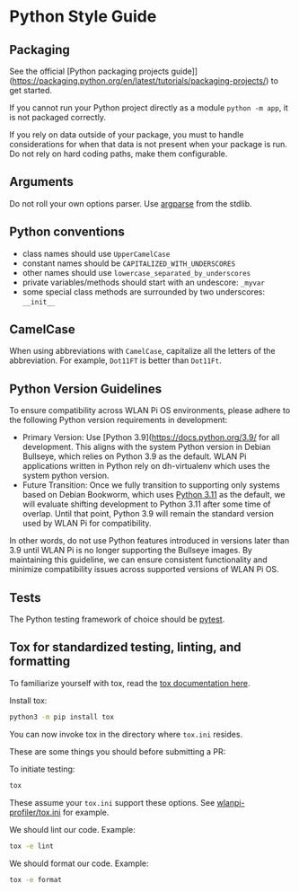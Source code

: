 Python Style Guide
===========

Packaging
---------

See the official [Python packaging projects guide]](https://packaging.python.org/en/latest/tutorials/packaging-projects/) to get started.

If you cannot run your Python project directly as a module `python -m app`, it is not packaged correctly.

If you rely on data outside of your package, you must to handle considerations for when that data is not present when your package is run. Do not rely on hard coding paths, make them configurable.

Arguments
---------

Do not roll your own options parser. Use [argparse](https://docs.python.org/3/library/argparse.html) from the stdlib.

Python conventions
------------------

- class names should use `UpperCamelCase`
- constant names should be `CAPITALIZED_WITH_UNDERSCORES`
- other names should use `lowercase_separated_by_underscores`
- private variables/methods should start with an undescore: `_myvar`
- some special class methods are surrounded by two underscores: `__init__`

CamelCase
---------

When using abbreviations with `CamelCase`, capitalize all the letters of the abbreviation. For example, `Dot11FT` is better than `Dot11Ft`.

Python Version Guidelines
-------------------------

To ensure compatibility across WLAN Pi OS environments, please adhere to the following Python version requirements in development:

- Primary Version: Use [Python 3.9](https://docs.python.org/3.9/ for all development. This aligns with the system Python version in Debian Bullseye, which relies on Python 3.9 as the default. WLAN Pi applications written in Python rely on dh-virtualenv which uses the system python version.
- Future Transition: Once we fully transition to supporting only systems based on Debian Bookworm, which uses [Python 3.11](https://docs.python.org/3.11/) as the default, we will evaluate shifting development to Python 3.11 after some time of overlap. Until that point, Python 3.9 will remain the standard version used by WLAN Pi for compatibility.

In other words, do not use Python features introduced in versions later than 3.9 until WLAN Pi is no longer supporting the Bullseye images. By maintaining this guideline, we can ensure consistent functionality and minimize compatibility issues across supported versions of WLAN Pi OS.

Tests
-----

The Python testing framework of choice should be [pytest](https://docs.pytest.org/).

Tox for standardized testing, linting, and formatting
-----------------------------------------------------

To familiarize yourself with tox, read the [tox documentation here](https://tox.wiki/en/latest/).

Install tox:

```bash
python3 -m pip install tox 
```

You can now invoke tox in the directory where `tox.ini` resides.

These are some things you should before submitting a PR:

To initiate testing:

```bash
tox
```

These assume your `tox.ini` support these options. See [wlanpi-profiler/tox.ini](https://github.com/WLAN-Pi/wlanpi-profiler/blob/main/tox.ini) for example.

We should lint our code. Example:

```bash
tox -e lint
```

We should format our code. Example:

```bash
tox -e format
```
